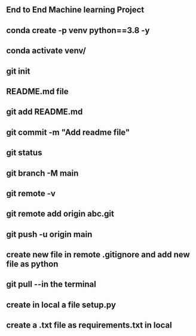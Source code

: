 ## End to End Machine learning Project

## conda create -p venv python==3.8 -y

## conda activate venv/

## git init

## README.md file

## git add README.md

## git commit -m "Add readme file"

## git status

## git branch -M main

## git remote -v

## git remote add origin abc.git

## git push -u origin main

## create new file in remote .gitignore and add new file as python

## git pull --in the terminal

## create in local a file setup.py

## create a .txt file as requirements.txt in local


